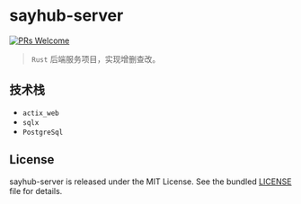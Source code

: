 # sayhub-server
[![PRs Welcome](https://img.shields.io/badge/PRs-welcome-brightgreen.svg)](https://github.com/liruifengv/sayhub-server/pulls)

> `Rust` 后端服务项目，实现增删查改。

## 技术栈
- `actix_web`
- `sqlx`
- `PostgreSql`

## License

sayhub-server is released under the MIT License. See the bundled
[LICENSE](./LICENSE) file for details.
